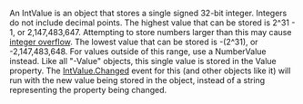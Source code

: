 An IntValue is an object that stores a single signed 32-bit integer. Integers do not include decimal points. The highest value that can be stored is 2^31 - 1, or 2,147,483,647. Attempting to store numbers larger than this may cause [integer overflow][1]. The lowest value that can be stored is -(2^31), or -2,147,483,648. For values outside of this range, use a NumberValue instead. Like all "-Value" objects, this single value is stored in the Value property. The [IntValue.Changed](https://developer.roblox.com/api-reference/event/IntValue/Changed) event for this (and other objects like it) will run with the new value being stored in the object, instead of a string representing the property being changed.

[1]: https://en.wikipedia.org/wiki/Integer_overflow